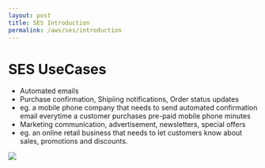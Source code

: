 ```yaml
---
layout: post
title: SES Introduction
permalink: /aws/ses/introduction
---
```


# SES UseCases
- Automated emails
- Purchase confirmation, Shipiing notifications, Order status updates
- eg. a mobile phone company that needs to send automated confirmation email everytime a customer purchases pre-paid mobile phone minutes
- Marketing communication, advertisement, newsletters, special offers
- eg. an online retail business that needs to let customers know about sales, promotions and discounts.


![]({{site.cdn}}/aws/sns/ses-vs-sns.png)
